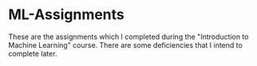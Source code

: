 # ML-Assignments
These are the assignments which I completed during the "Introduction to Machine Learning" course. There are some deficiencies that I intend to complete later.
